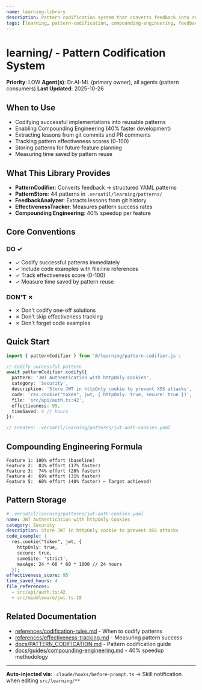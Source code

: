 ```yaml
---
name: learning-library
description: Pattern codification system that converts feedback into reusable patterns. Use when codifying successful implementations, enabling Compounding Engineering (40% speedup), extracting lessons from git commits, or tracking pattern effectiveness. Stores patterns in .versatil/learning/patterns/*.yaml for future reuse.
tags: [learning, pattern-codification, compounding-engineering, feedback, yaml]
---
```


# learning/ - Pattern Codification System

**Priority**: LOW
**Agent(s)**: Dr.AI-ML (primary owner), all agents (pattern consumers)
**Last Updated**: 2025-10-26

## When to Use

- Codifying successful implementations into reusable patterns
- Enabling Compounding Engineering (40% faster development)
- Extracting lessons from git commits and PR comments
- Tracking pattern effectiveness scores (0-100)
- Storing patterns for future feature planning
- Measuring time saved by pattern reuse

## What This Library Provides

- **PatternCodifier**: Converts feedback → structured YAML patterns
- **PatternStore**: 44 patterns in `.versatil/learning/patterns/`
- **FeedbackAnalyzer**: Extracts lessons from git history
- **EffectivenessTracker**: Measures pattern success rates
- **Compounding Engineering**: 40% speedup per feature

## Core Conventions

### DO ✓
- ✓ Codify successful patterns immediately
- ✓ Include code examples with file:line references
- ✓ Track effectiveness score (0-100)
- ✓ Measure time saved by pattern reuse

### DON'T ✗
- ✗ Don't codify one-off solutions
- ✗ Don't skip effectiveness tracking
- ✗ Don't forget code examples

## Quick Start

```typescript
import { patternCodifier } from '@/learning/pattern-codifier.js';

// Codify successful pattern
await patternCodifier.codify({
  pattern: 'JWT Authentication with httpOnly Cookies',
  category: 'Security',
  description: 'Store JWT in httpOnly cookie to prevent XSS attacks',
  code: 'res.cookie("token", jwt, { httpOnly: true, secure: true })',
  file: 'src/api/auth.ts:42',
  effectiveness: 95,
  timeSaved: 4 // hours
});

// Creates: .versatil/learning/patterns/jwt-auth-cookies.yaml
```

## Compounding Engineering Formula

```
Feature 1: 100% effort (baseline)
Feature 2:  83% effort (17% faster)
Feature 3:  74% effort (26% faster)
Feature 4:  69% effort (31% faster)
Feature 5:  60% effort (40% faster) ← Target achieved!
```

## Pattern Storage

```yaml
# .versatil/learning/patterns/jwt-auth-cookies.yaml
name: JWT Authentication with httpOnly Cookies
category: Security
description: Store JWT in httpOnly cookie to prevent XSS attacks
code_example: |
  res.cookie("token", jwt, {
    httpOnly: true,
    secure: true,
    sameSite: 'strict',
    maxAge: 24 * 60 * 60 * 1000 // 24 hours
  });
effectiveness_score: 95
time_saved_hours: 4
file_references:
  - src/api/auth.ts:42
  - src/middleware/jwt.ts:18
```

## Related Documentation

- [references/codification-rules.md](references/codification-rules.md) - When to codify patterns
- [references/effectiveness-tracking.md](references/effectiveness-tracking.md) - Measuring pattern success
- [docs/PATTERN_CODIFICATION.md](../../../docs/PATTERN_CODIFICATION.md) - Pattern codification guide
- [docs/guides/compounding-engineering.md](../../../docs/guides/compounding-engineering.md) - 40% speedup methodology

---

**Auto-injected via**: `.claude/hooks/before-prompt.ts` → Skill notification when editing `src/learning/**`

